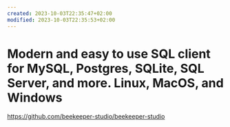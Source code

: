 ```yaml
---
created: 2023-10-03T22:35:47+02:00
modified: 2023-10-03T22:35:53+02:00
---
```


# Modern and easy to use SQL client for MySQL, Postgres, SQLite, SQL Server, and more. Linux, MacOS, and Windows

https://github.com/beekeeper-studio/beekeeper-studio
